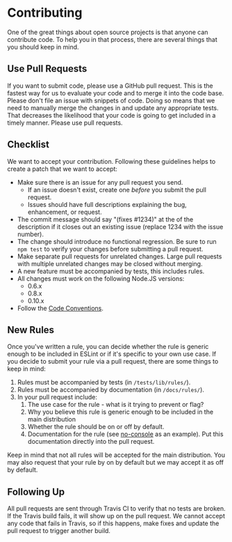 # Contributing

One of the great things about open source projects is that anyone can contribute code. To help you in that process, there are several things that you should keep in mind.

## Use Pull Requests

If you want to submit code, please use a GitHub pull request. This is the fastest way for us to evaluate your code and to merge it into the code base. Please don't file an issue with snippets of code. Doing so means that we need to manually merge the changes in and update any appropriate tests. That decreases the likelihood that your code is going to get included in a timely manner. Please use pull requests.

## Checklist

We want to accept your contribution. Following these guidelines helps to create a patch that we want to accept:

* Make sure there is an issue for any pull request you send.
    * If an issue doesn't exist, create one *before* you submit the pull request.
    * Issues should have full descriptions explaining the bug, enhancement, or request.
* The commit message should say "(fixes #1234)" at the of the description if it closes out an existing issue (replace 1234 with the issue number).
* The change should introduce no functional regression. Be sure to run `npm test` to verify your changes before submitting a pull request.
* Make separate pull requests for unrelated changes. Large pull requests with multiple unrelated changes may be closed without merging.
* A new feature must be accompanied by tests, this includes rules.
* All changes must work on the following Node.JS versions:
    * 0.6.x
    * 0.8.x
    * 0.10.x
* Follow the [Code Conventions](code-conventions.md).

## New Rules

Once you've written a rule, you can decide whether the rule is generic enough to be included in ESLint or if it's specific to your own use case. If you decide to submit your rule via a pull request, there are some things to keep in mind:

1. Rules must be accompanied by tests (in `/tests/lib/rules/`).
1. Rules must be accompanied by documentation (in `/docs/rules/`).
2. In your pull request include:
    1. The use case for the rule - what is it trying to prevent or flag?
    2. Why you believe this rule is generic enough to be included in the main distribution
    3. Whether the rule should be on or off by default.
    4. Documentation for the rule (see [no-console](../rules/no-console.md) as an example). Put this documentation directly into the pull request.

Keep in mind that not all rules will be accepted for the main distribution. You may also request that your rule by on by default but we may accept it as off by default.

## Following Up

All pull requests are sent through Travis CI to verify that no tests are broken. If the Travis build fails, it will show up on the pull request. We cannot accept any code that fails in Travis, so if this happens, make fixes and update the pull request to trigger another build.
